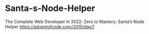 # Santa-s-Node-Helper
 The Complete Web Developer in 2022: Zero to Mastery:  Santa’s Node Helper
 https://adventofcode.com/2015/day/1
